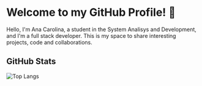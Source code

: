 # Welcome to my GitHub Profile! 👋

Hello, I'm Ana Carolina, a student in the System Analisys and Development, and I'm a full stack developer. This is my space to share interesting projects, code and collaborations.

## GitHub Stats

![Top Langs](https://github-readme-stats.vercel.app/api/top-langs/?username=anacarolinast&hide_progress=true)
